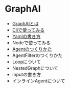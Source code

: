 
# GraphAI

- [GraphAIとは](./docs/graphai.md)
- [Cliで使ってみる](./docs/graphai_cli.md)
- [Yamlの書き方](./docs/yaml.md)
- Nodeで使ってみる
- [Agentのつくりかた](./samples/agents/)
- AgentFilterのつくりかた
- Loopについて
- NestedGraphについて
- inputの書き方
- インラインAgentについて
